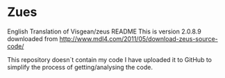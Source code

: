 # Zues
English Translation of Visgean/zeus
README
This is version 2.0.8.9 downloaded from 
http://www.mdl4.com/2011/05/download-zeus-source-code/

This repository doesn´t contain my code I have uploaded it to GitHub to simplify the process of getting/analysing the code.
